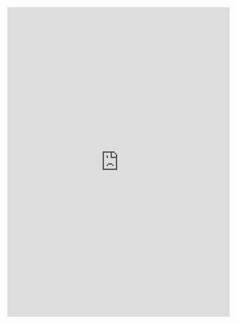 <!-- This page hosts a HackMD Page that people can write notes in. -->
<iframe width="100%" height="700" src="https://hackmd.io/sHpCYbk3QVCsUA1h6kZxug?edit" frameborder="0"></iframe>
